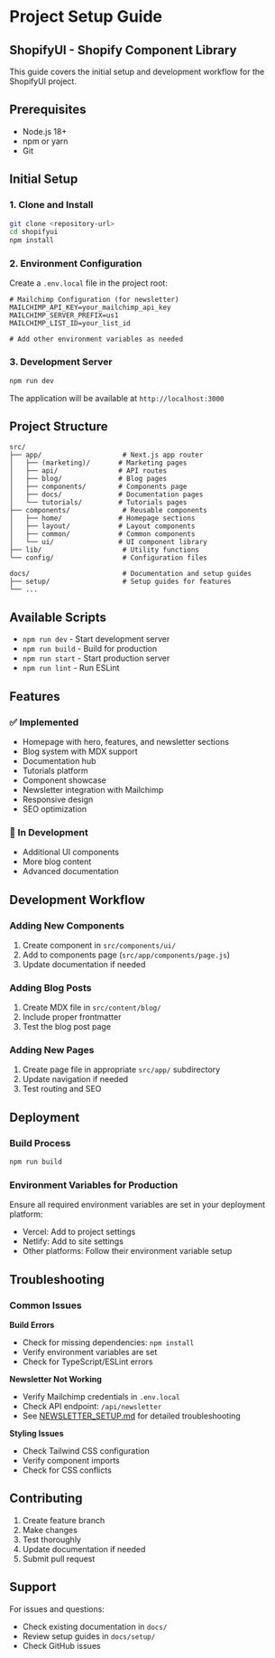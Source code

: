# Project Setup Guide

## ShopifyUI - Shopify Component Library

This guide covers the initial setup and development workflow for the ShopifyUI project.

## Prerequisites

- Node.js 18+ 
- npm or yarn
- Git

## Initial Setup

### 1. Clone and Install
```bash
git clone <repository-url>
cd shopifyui
npm install
```

### 2. Environment Configuration
Create a `.env.local` file in the project root:

```env
# Mailchimp Configuration (for newsletter)
MAILCHIMP_API_KEY=your_mailchimp_api_key
MAILCHIMP_SERVER_PREFIX=us1
MAILCHIMP_LIST_ID=your_list_id

# Add other environment variables as needed
```

### 3. Development Server
```bash
npm run dev
```

The application will be available at `http://localhost:3000`

## Project Structure

```
src/
├── app/                    # Next.js app router
│   ├── (marketing)/       # Marketing pages
│   ├── api/               # API routes
│   ├── blog/              # Blog pages
│   ├── components/        # Components page
│   ├── docs/              # Documentation pages
│   └── tutorials/         # Tutorials pages
├── components/             # Reusable components
│   ├── home/              # Homepage sections
│   ├── layout/            # Layout components
│   ├── common/            # Common components
│   └── ui/                # UI component library
├── lib/                    # Utility functions
└── config/                 # Configuration files

docs/                       # Documentation and setup guides
├── setup/                  # Setup guides for features
└── ...
```

## Available Scripts

- `npm run dev` - Start development server
- `npm run build` - Build for production
- `npm run start` - Start production server
- `npm run lint` - Run ESLint

## Features

### ✅ Implemented
- Homepage with hero, features, and newsletter sections
- Blog system with MDX support
- Documentation hub
- Tutorials platform
- Component showcase
- Newsletter integration with Mailchimp
- Responsive design
- SEO optimization

### 🔄 In Development
- Additional UI components
- More blog content
- Advanced documentation

## Development Workflow

### Adding New Components
1. Create component in `src/components/ui/`
2. Add to components page (`src/app/components/page.js`)
3. Update documentation if needed

### Adding Blog Posts
1. Create MDX file in `src/content/blog/`
2. Include proper frontmatter
3. Test the blog post page

### Adding New Pages
1. Create page file in appropriate `src/app/` subdirectory
2. Update navigation if needed
3. Test routing and SEO

## Deployment

### Build Process
```bash
npm run build
```

### Environment Variables for Production
Ensure all required environment variables are set in your deployment platform:
- Vercel: Add to project settings
- Netlify: Add to site settings
- Other platforms: Follow their environment variable setup

## Troubleshooting

### Common Issues

**Build Errors**
- Check for missing dependencies: `npm install`
- Verify environment variables are set
- Check for TypeScript/ESLint errors

**Newsletter Not Working**
- Verify Mailchimp credentials in `.env.local`
- Check API endpoint: `/api/newsletter`
- See [NEWSLETTER_SETUP.md](./NEWSLETTER_SETUP.md) for detailed troubleshooting

**Styling Issues**
- Check Tailwind CSS configuration
- Verify component imports
- Check for CSS conflicts

## Contributing

1. Create feature branch
2. Make changes
3. Test thoroughly
4. Update documentation if needed
5. Submit pull request

## Support

For issues and questions:
- Check existing documentation in `docs/`
- Review setup guides in `docs/setup/`
- Check GitHub issues
